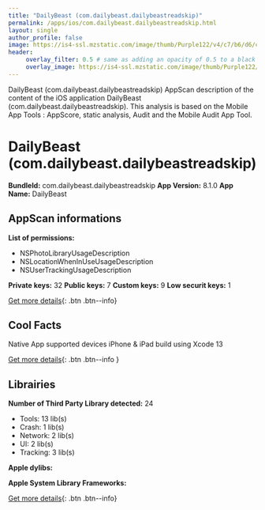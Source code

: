 ```yaml
---
title: "DailyBeast (com.dailybeast.dailybeastreadskip)"
permalink: /apps/ios/com.dailybeast.dailybeastreadskip.html
layout: single
author_profile: false
image: https://is4-ssl.mzstatic.com/image/thumb/Purple122/v4/c7/b6/d6/c7b6d69f-26cd-a6f9-bd8a-57f2ccce2a33/AppIcon-0-0-1x_U007emarketing-0-0-0-10-0-0-sRGB-0-0-0-GLES2_U002c0-512MB-85-220-0-0.png/512x512bb.jpg
header: 
     overlay_filter: 0.5 # same as adding an opacity of 0.5 to a black background
     overlay_image: https://is4-ssl.mzstatic.com/image/thumb/Purple122/v4/c7/b6/d6/c7b6d69f-26cd-a6f9-bd8a-57f2ccce2a33/AppIcon-0-0-1x_U007emarketing-0-0-0-10-0-0-sRGB-0-0-0-GLES2_U002c0-512MB-85-220-0-0.png/512x512bb.jpg
---
```

DailyBeast (com.dailybeast.dailybeastreadskip) AppScan description of the content of the iOS application DailyBeast (com.dailybeast.dailybeastreadskip). This analysis is based on the Mobile App Tools : AppScore, static analysis, Audit and the Mobile Audit App Tool.

# DailyBeast (com.dailybeast.dailybeastreadskip)

**BundleId:** com.dailybeast.dailybeastreadskip
**App Version:** 8.1.0
**App Name:** DailyBeast


## AppScan informations 

**List of permissions:** 
- NSPhotoLibraryUsageDescription
- NSLocationWhenInUseUsageDescription
- NSUserTrackingUsageDescription
  
  
**Private keys:** 32
**Public keys:** 7
**Custom keys:** 9
**Low securit keys:** 1
  
[Get more details](/pricing.html){: .btn .btn--info}

## Cool Facts

Native App
supported devices iPhone & iPad
build using Xcode 13
  
[Get more details](/pricing.html){: .btn .btn--info }

## Librairies 
**Number of Third Party Library detected:** 24
- Tools: 13 lib(s)
- Crash: 1 lib(s)
- Network: 2 lib(s)
- UI: 2 lib(s)
- Tracking: 3 lib(s)


**Apple dylibs:**


**Apple System Library Frameworks:**


  
[Get more details](/pricing.html){: .btn .btn--info}

